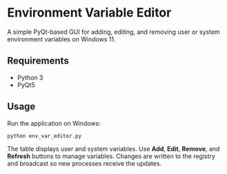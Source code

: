 # Environment Variable Editor

A simple PyQt-based GUI for adding, editing, and removing user or system environment variables on Windows 11.

## Requirements
- Python 3
- PyQt5

## Usage
Run the application on Windows:

```bash
python env_var_editor.py
```

The table displays user and system variables. Use **Add**, **Edit**, **Remove**, and **Refresh** buttons to manage variables. Changes are written to the registry and broadcast so new processes receive the updates.
